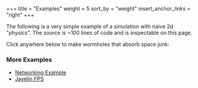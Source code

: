 +++
title = "Examples"
weight = 5
sort_by = "weight"
insert_anchor_links = "right"
+++

The following is a very simple example of a simulation with naive 2d "physics". The source is ~100 lines of code and is inspectable on this page.

Click anywhere below to make wormholes that absorb space junk:

<canvas id="game" style="cursor: pointer;"></canvas>

### More Examples

- [Networking Example](https://github.com/3mcd/javelin/tree/master/examples/networking)
- [Javelin FPS](http://fps.javelin.games/)

<style>
  canvas {
    background: #fff;
    width: 800px;
    height: 300px;
  }
</style>
<script type="text/javascript">
  function relMouseCoords(canvas, event){
      let totalOffsetX = 0
      let totalOffsetY = 0
      let canvasX = 0
      let canvasY = 0

      do {
          totalOffsetX += canvas.offsetLeft - canvas.scrollLeft
          totalOffsetY += canvas.offsetTop - canvas.scrollTop
      } while (canvas = canvas.offsetParent);

      canvasX = event.pageX - totalOffsetX
      canvasY = event.pageY - totalOffsetY

      return { x: canvasX, y: canvasY }
  }

  const canvas = document.getElementById("game")
  const context = canvas.getContext("2d")
  
  context.imageSmoothingEnabled = false
  canvas.width = 800
  canvas.height = 300

  const Transform = Javelin.createComponentType(
    {
      type: 1,
      schema: {
        x: Javelin.number,
        y: Javelin.number,
      },
      initialize: (t, x = 0, y = 0) => {
        t.x = x
        t.y = y
      },
    },
  )
  const Velocity = Javelin.createComponentType(
    {
      type: 2,
      schema: {
        x: Javelin.number,
        y: Javelin.number,
      },
      initialize: (v, x = 0, y = 0) => {
        v.x = x
        v.y = y 
      },
    },
  )
  const Junk = Javelin.createComponentType({
    type: 3,
    schema: {
      influenced: Javelin.boolean,
    },
  })
  const Wormhole = Javelin.createComponentType(
    {
      type: 4,
      schema: {
        r: Javelin.number
      },
      initialize: (w, r = 0.5) => {
        w.r = r
      },
    },
  )

  const wormholes = Javelin.query(Transform, Wormhole, Velocity)
  const junk = Javelin.query(Transform, Velocity, Junk)

  const attract = world => {
    for (let [we, [wt, w, wv]] of wormholes(world)) {
      wv.x *= 0.95
      wv.y *= 0.95

      for (let [je, [jt, jv, j]] of junk(world)) {
        if (we === je) {
          continue
        }

        const dx = wt.x - jt.x
        const dy = wt.y - jt.y
        const len = Math.sqrt(dx * dx + dy * dy)

        if (len <= w.r) {
          j.influenced = true

          if (len < w.r / 10) {
            w.r += world.tryGetComponent(je, Wormhole)?.r || 0.1
            world.destroy(je)
          } else {
            const nx = dx / len
            const ny = dy / len

            jv.x += nx / 20
            jv.y += ny / 20
          }
        }
      }
    }
  }

  const colorInfluenced = "#222"
  const colorUninfluenced = "#aaa"

  const render = world => {
    context.clearRect(0, 0, 800, 300)

    for (const [e, [{x, y}, , { influenced }]] of junk(world)) {
      context.fillStyle = influenced
        ? colorInfluenced
        : colorUninfluenced
      context.fillRect(Math.floor(x), Math.floor(y), 1, 1)
    }

    for (const [, [{ x, y }, { r }]] of wormholes(world)) {
      context.fillStyle = colorInfluenced
      context.beginPath()
      context.arc(Math.floor(x), Math.floor(y), r / 10, 0, 2 * Math.PI)
      context.fill()
    }
  }

  const physics = world => {
    for (const [, [t, { x, y }]] of junk(world)) {
      t.x += x
      t.y += y
    }
  }

  const world = Javelin.createWorld({
    systems: [physics, attract, render],
    componentTypes: [Transform, Velocity, Wormhole],
  })
  const junkCount = 10000

  for (let i = 0; i < junkCount; i++) {
    world.spawn(
      world.component(Transform, Math.random() * 800, Math.random() * 300),
      world.component(Velocity),
      world.component(Junk),
    )
  }

  let initialized = false

  canvas.addEventListener("mouseup", onMouseUp)

  function onMouseUp(event) {
    const { x, y } = relMouseCoords(canvas, event)
    const r = 30

    world.spawn(
      world.component(Transform, x, y),
      world.component(Wormhole, r),
      world.component(Velocity),
      world.component(Junk)
    )

    if (!initialized) {
      loop()
      initialized = true
    }
  }

  function loop() {
    world.tick()
    requestAnimationFrame(loop)
  }

  world.tick()
</script>
